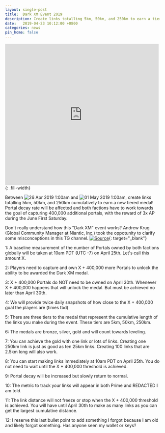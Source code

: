 ```yaml
---
layout: single-post
title:  Dark XM Event 2019
description: Create links totalling 5km, 50km, and 250km to earn a tiered medal
date:   2019-04-23 10:12:00 +0800
categories: news
pin_home: false
---
```



<iframe src="https://www.facebook.com/plugins/post.php?href=https%3A%2F%2Fwww.facebook.com%2FIngress%2Fposts%2F2224029284311392&width=500" width="500" height="461" style="border:none;overflow:hidden" scrolling="no" frameborder="0" allowTransparency="true" allow="encrypted-media"></iframe>{: .fill-width}

Between ![26 Apr 2019 1:00am](https://img.shields.io/badge/01:00am-26%20Apr%202019-orange.svg) and ![01 May 2019 1:00am](https://img.shields.io/badge/01:00am-01%20May%202019-orange.svg), create links totalling 5km, 50km, and 250km cumulatively to earn a new tiered medal! Portal decay rate will be affected and both factions have to work towards the goal of capturing 400,000 additional portals, with the reward of 3x AP during the June First Saturday.

Don't really understand how this "Dark XM" event works? Andrew Krug (Global Community Manager at Niantic, Inc.) took the oppotunity to clarify some misconceptions in this TG channel. 
[![Source](https://img.shields.io/badge/reddit-r%2FIngress-red.svg?logo=reddit)](https://www.reddit.com/r/Ingress/comments/bh0l96/andrew_krug_clarifies_some_misconceptions_about/){: target="_blank"}


1: A baseline measurement of the number of Portals owned by both factions globally will be taken at 10am PDT (UTC -7) on April 25th. Let's call this amount X.

2: Players need to capture and own X + 400,000 more Portals to unlock the ability to be awarded the Dark XM medal.

3: X + 400,000 Portals do NOT need to be owned on April 30th. Whenever X + 400,000 happens that will unlock the medal. But must be achieved no later than April 30th.

4: We will provide twice daily snapshots of how close to the X + 400,000 goal the players are (times tbd)

5: There are three tiers to the medal that represent the cumulative length of the links you make during the event. These tiers are 5km, 50km, 250km.

6: The medals are bronze, silver, gold and will count towards leveling.

7: You can achieve the gold with one link or lots of links. Creating one 250km link is just as good as ten 25km links. Creating 100 links that are 2.5km long will also work.

8: You can start making links immediately at 10am PDT on April 25th. You do not need to wait until the X + 400,000 threshold is achieved.

9: Portal decay will be increased but slowly return to normal.

10: The metric to track your links will appear in both Prime and REDACTED I am told.

11: The link distance will not freeze or stop when the X + 400,000 threshold is achieved. You will have until April 30th to make as many links as you can get the largest cumulative distance.

12: I reserve this last bullet point to add something I forgot because I am old and likely forgot something. Has anyone seen my wallet or keys?